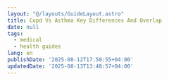 ```yaml
---
layout: "@/layouts/GuideLayout.astro"
title: Copd Vs Asthma Key Differences And Overlap
date: null
tags:
  - medical
  - health guides
lang: en
publishDate: '2025-08-12T17:50:55+04:00'
updatedDate: '2025-08-13T13:48:57+04:00'
---
```



